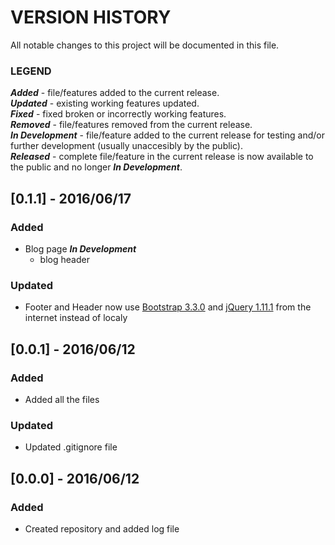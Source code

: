 # VERSION HISTORY
All notable changes to this project will be documented in this file.

### LEGEND
**_Added_** - file/features added to the current release. </br>
**_Updated_** - existing working features updated. </br>
**_Fixed_** - fixed broken or incorrectly working features. </br>
**_Removed_** - file/features removed from the current release. </br>
**_In Development_** - file/feature added to the current release for testing and/or further development (usually unaccesibly by the public). </br>
**_Released_** - complete file/feature in the current release is now available to the public and no longer **_In Development_**. </br>

## [0.1.1] - 2016/06/17
### Added
- Blog page **_In Development_** 
	- blog header

### Updated
- Footer and Header now use [Bootstrap 3.3.0](http://blog.getbootstrap.com/2014/10/29/bootstrap-3-3-0-released/) and [jQuery 1.11.1](https://blog.jquery.com/2014/05/01/jquery-1-11-1-and-2-1-1-released/) from the internet instead of localy

## [0.0.1] - 2016/06/12
### Added
- Added all the files

### Updated
- Updated .gitignore file

## [0.0.0] - 2016/06/12
### Added
- Created repository and added log file